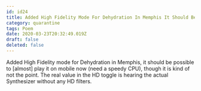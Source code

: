 ```yaml
---
id: id24
title: Added High Fidelity Mode For Dehydration In Memphis It Should Be Possible To Play It On Mobile Now Need A Speedy Cpu Thoug...
category: quarantine
tags: Poem
date: 2020-03-23T20:32:49.019Z
draft: false
deleted: false
---
```


Added High Fidelity mode for Dehydration in Memphis, it should be possible to \[almost\] play it on mobile now (need a speedy CPU), though it is kind of not the point. The real value in the HD toggle is hearing the actual Synthesizer without any HD filters.